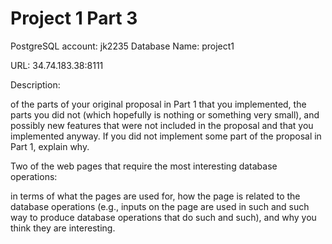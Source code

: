 # Project 1 Part 3

PostgreSQL account: jk2235
Database Name: project1

URL: 34.74.183.38:8111

Description: 


of the parts of your original proposal in Part 1 that you implemented, the parts you did not (which hopefully is nothing or something very small), and possibly new features that were not included in the proposal and that you implemented anyway. If you did not implement some part of the proposal in Part 1, explain why.


Two of the web pages that require the most interesting database operations:


in terms of what the pages are used for, how the page is related to the database operations (e.g., inputs on the page are used in such and such way to produce database operations that do such and such), and why you think they are interesting.
